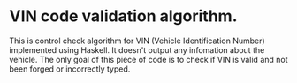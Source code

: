 # VIN code validation algorithm.

This is control check algorithm for VIN (Vehicle Identification Number)
implemented using Haskell. It doesn't output any infomation about the vehicle.
The only goal of this piece of code is to check if VIN is valid and
not been forged or incorrectly typed.
